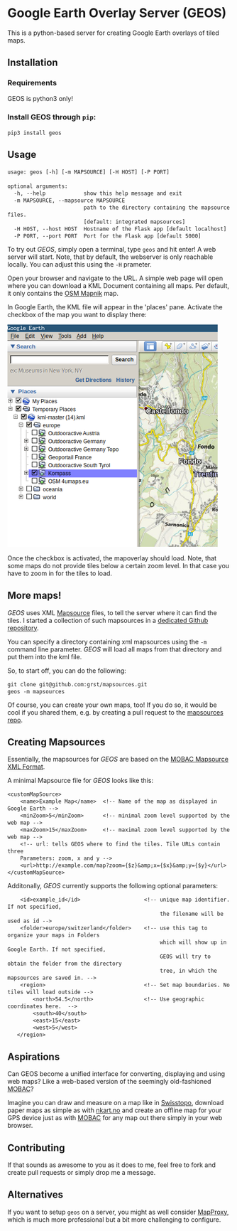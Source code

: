 # Google Earth Overlay Server (GEOS)
This is a python-based server for creating Google Earth overlays 
of tiled maps. 

## Installation

### Requirements
GEOS is python3 only!

### Install GEOS through `pip`:
`pip3 install geos`

## Usage
```
usage: geos [-h] [-m MAPSOURCE] [-H HOST] [-P PORT]

optional arguments:
  -h, --help            show this help message and exit
  -m MAPSOURCE, --mapsource MAPSOURCE
                        path to the directory containing the mapsource files.
                        [default: integrated mapsources]
  -H HOST, --host HOST  Hostname of the Flask app [default localhost]
  -P PORT, --port PORT  Port for the Flask app [default 5000]

```

To try out *GEOS*, simply open a terminal, type `geos` and hit enter! A web server will start. 
Note, that by default, the webserver is only reachable locally. You can adjust this using the `-H` prameter.

Open your browser and navigate to the URL. A simple web page will open where you can download a KML Document containing all maps.
Per default, it only contains the [OSM Mapnik](https://wiki.openstreetmap.org/wiki/Mapnik) map.

In Google Earth, the KML file will appear in the 'places' pane. Activate the checkbox
of the map you want to display there: 

![](doc/ge-places.png)

Once the checkbox is activated, the mapoverlay should load.
Note, that some maps do not provide tiles below a certain zoom level.
In that case you have to zoom in for the tiles to load. 

## More maps! 
*GEOS* uses XML [Mapsource](http://mobac.sourceforge.net/wiki/index.php/Custom_XML_Map_Sources#Simple_custom_map_sources)
files, to tell the server where it can find the tiles. I started a collection of such mapsources in a
[dedicated Github repository](https://github.com/grst/mapsources).

You can specify a directory containing xml mapsources using the `-m` command line parameter.
*GEOS* will load all maps from that directory and put them into the kml file.

So, to start off, you can do the following: 
```
git clone git@github.com:grst/mapsources.git
geos -m mapsources
```

Of course, you can create your own maps, too! If you do so, it would be cool if you shared them,
 e.g. by creating a pull request to the [mapsources repo](https://github.com/grst/mapsources).

## Creating Mapsources
Essentially, the mapsources for *GEOS* are based on the [MOBAC Mapsource XML Format](http://mobac.sourceforge.net/wiki/index.php/Custom_XML_Map_Sources#Simple_custom_map_sources). 

A minimal Mapsource file for *GEOS* looks like this: 
```
<customMapSource>
    <name>Example Map</name>  <!-- Name of the map as displayed in Google Earth -->
    <minZoom>5</minZoom>      <!-- minimal zoom level supported by the web map -->
    <maxZoom>15</maxZoom>     <!-- maximal zoom level supported by the web map -->
    <!-- url: tells GEOS where to find the tiles. Tile URLs contain three 
    Parameters: zoom, x and y -->
    <url>http://example.com/map?zoom={$z}&amp;x={$x}&amp;y={$y}</url>
</customMapSource>
```

Additonally, *GEOS* currently supports the following optional parameters: 
```
    <id>example_id</id>                    <!-- unique map identifier. If not specified,
                                                the filename will be used as id -->
    <folder>europe/switzerland</folder>    <!-- use this tag to organize your maps in Folders 
                                                which will show up in Google Earth. If not specified,
                                                GEOS will try to obtain the folder from the directory 
                                                tree, in which the mapsources are saved in. --> 
    <region>                               <!-- Set map boundaries. No tiles will load outside -->
        <north>54.5</north>                <!-- Use geographic coordinates here.  --> 
        <south>40</south>
        <east>15</east>
        <west>5</west>
   </region>
```

## Aspirations
Can GEOS become a unified interface for converting, displaying and using web maps?
Like a web-based version of the seemingly old-fashioned [MOBAC](http://mobac.sourceforge.net)?

Imagine you can draw and measure on a map like in [Swisstopo](https://map.geo.admin.ch), download paper maps
as simple as with [nkart.no](http://www.nkart.no/) and create an offline map for your GPS device just as
with [MOBAC](http://mobac.sourceforge.net) for any map out there simply in your web browser.

## Contributing
If that sounds as awesome to you as it does to me, feel free to fork and create
pull requests or simply drop me a message.

## Alternatives
If you want to setup `geos` on a server, you might as well consider [MapProxy](https://mapproxy.org), which is much more professional but a bit more challenging to configure.
